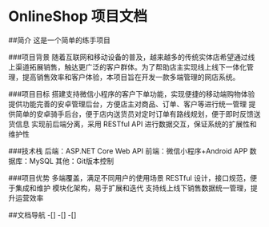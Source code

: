 # OnlineShop 项目文档

##简介
这是一个简单的练手项目

###项目背景
随着互联网和移动设备的普及，越来越多的传统实体店希望通过线上渠道拓展销售，触达更广泛的客户群体。为了帮助店主实现线上线下一体化管理，提高销售效率和客户体验，本项目旨在开发一款多端管理的网店系统。

###项目目标
搭建支持微信小程序的客户下单功能，实现便捷的移动端购物体验
提供功能完善的安卓管理后台，方便店主对商品、订单、客户等进行统一管理
提供简单的安卓骑手后台，便于店内送货员对定时订单有路线规划，便于即时反馈送货信息
实现前后端分离，采用 RESTful API 进行数据交互，保证系统的扩展性和维护性

###技术栈
后端：ASP.NET Core Web API
前端：微信小程序+Android APP
数据库：MySQL
其他：Git版本控制

###项目优势
多端覆盖，满足不同用户的使用场景
RESTful 设计，接口规范，便于集成和维护
模块化架构，易于扩展和迭代
支持线上线下销售数据统一管理，提升运营效率

##文档导航
-[]
-[]
-[]
